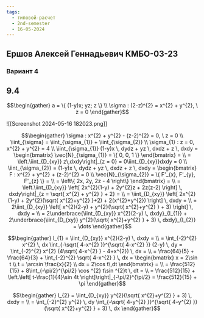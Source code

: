 ```yaml
---
tags:
  - типовой-расчет
  - 2nd-semester
  - 16-05-2024
---
```


## Ершов Алексей Геннадьевич КМБО-03-23

### Вариант 4

## 9.4

$$\begin{gather}
a = \{ (1-y)x; yz; z \} \\
\sigma : (2-z)^{2} = x^{2} + y^{2}, \ z = 0
\end{gather}$$

![[Screenshot 2024-05-16 182023.png]]

$$\begin{gather}
\sigma : x^{2} + y^{2} - (z-2)^{2} = 0, \ z = 0 \\
\iint_{\sigma} = \iint_{\sigma_{1}} + \iint_{\sigma_{2}} \\
\sigma_{1} : z = 0, x^{2} + y^{2} = 4 \\
\iint_{\sigma_{1}} (1-y)x \, dydz + yz \, dxdz + z \, dxdy = \begin{bmatrix}
\vec{N}_{\sigma_{1}} = \{ 0, 0, 1 \}
\end{bmatrix} = \\
= \left.\iint_{D_{xy}} z\,dxdy\right|_{z = 0} = 0\iint_{D_{xy}}dxdy = 0 \\
\iint_{\sigma_{2}} = (1-y)x \, dydz + yz \, dxdz + z \, dxdy = \begin{bmatrix}
F : x^{2} + y^{2} + (z-2)^{2} = 0 \\
\vec{N}_{\sigma_{2}} = \{ F'_{x}, F'_{y}, F'_{z} \} = \\
= \left\{ 2x, 2y, 2z - 4 \right\}
\end{bmatrix} = \\
= \left.\iint_{D_{xy}} \left[ 2x^{2}(1-y) + 2y^{2}z + 2z(z-2) \right] \, dxdy\right|_{z = \sqrt{ x^{2} + y^{2} } + 2} = \\
= \iint_{D_{xy}} \left[ 2x^{2}(1-y) + 2y^{2}(\sqrt{ x^{2}+y^{2} }+2) + 2(x^{2}+y^{2}) \right] \, dxdy = \\
= 2\iint_{D_{xy}} \left[ x^{2}(2-y) + y^{2}(\sqrt{ x^{2}+y^{2} } + 3) \right] \, dxdy = \\
= 2\underbrace{\iint_{D_{xy}} x^{2}(2-y) \, dxdy}_{I_{1}} + 2\underbrace{\iint_{D_{xy}} y^{2}(\sqrt{ x^{2}+y^{2} } + 3) \, dxdy}_{I_{2}} = \dots
\end{gather}$$

$$\begin{gather}
I_{1} = \iint_{D_{xy}} x^{2}(2-y) \, dxdy = \\
= \int_{-2}^{2} x^{2} \, dx \int_{-\sqrt{ 4-x^{2} }}^{\sqrt{ 4-x^{2} }} (2-y) \, dy = \int_{-2}^{2} x^{2} (4\sqrt{ 4-x^{2} } - 4+x^{2}) \, dx = \\
= \frac{64}{5} + \frac{64}{3} + \int_{-2}^{2} \sqrt{ 4-x^{2} }  \, dx = \begin{bmatrix}
x = 2\sin t \\
t = \arcsin \frac{x}{2} \\
dx = 2\cos t\,dt
\end{bmatrix} = \\
= \frac{512}{15} + 8\int_{-\pi/2}^{\pi/2} \cos ^{2} t\sin ^{2}t \, dt = \\
= \frac{512}{15} + \left.\left[ t-\frac{1}{4}\sin 4t \right]\right|_{-\pi/2}^{\pi/2} = \frac{512}{15} + \pi
\end{gather}$$

$$\begin{gather}
I_{2} = \iint_{D_{xy}} y^{2}(\sqrt{ x^{2}+y^{2} } + 3) \, dxdy = \\
= \int_{-2}^{2} y^{2} \, dy \int_{-\sqrt{ 4-y^{2} }}^{\sqrt{ 4-y^{2} }} (\sqrt{ x^{2}+y^{2} } + 3) \, dx 
\end{gather}$$